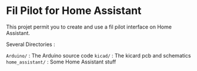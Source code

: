 # Fil Pilot for Home Assistant

This projet permit you to create and use a fil pilot interface on 
Home Assistant.

Several Directories :

`Arduino/` : The Arduino source code
`kicad/` : The kicard pcb and schematics
`home_assistant/` : Some Home Assistant stuff
